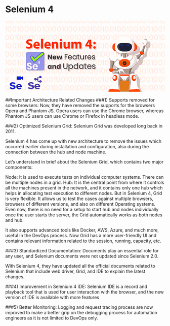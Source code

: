 # Selenium 4
![alt text](https://github.com/venkywarriors/selenium-4/blob/main/selenium-04.jpg ":mag_right: Keep Exploring :mag:")

##Important Architecture Related Changes
###1) Supports removed for some browsers: Now, they have removed the supports for the browsers Opera and Phantom JS. Opera users can use the Chrome browser, whereas Phantom JS users can use Chrome or Firefox in headless mode.

###2) Optimized Selenium Grid: Selenium Grid was developed long back in 2011.

Selenium 4 has come up with new architecture to remove the issues which occurred earlier during installation and configuration, also during the connection between the hub and node machine.

Let’s understand in brief about the Selenium Grid, which contains two major components:

Node: It is used to execute tests on individual computer systems. There can be multiple nodes in a grid.
Hub: It is the central point from where it controls all the machines present in the network, and it contains only one hub which helps in allocating test execution to different nodes.
But in Selenium 4, Grid is very flexible. It allows us to test the cases against multiple browsers, browsers of different versions, and also on different Operating systems. Even now, there is no need for a setup to start hub and nodes individually once the user starts the server, the Grid automatically works as both nodes and hub.

It also supports advanced tools like Docker, AWS, Azure, and much more, useful in the DevOps process. Now Grid has a more user-friendly UI and contains relevant information related to the session, running, capacity, etc.

###3) Standardized Documentation: Documents play an essential role for any user, and Selenium documents were not updated since Selenium 2.0.

With Selenium 4, they have updated all the official documents related to Selenium that include web driver, Grid, and IDE to explain the latest changes.

###4) Improvement in Selenium 4 IDE: Selenium IDE is a record and playback tool that is used for user interaction with the browser, and the new version of IDE is available with more features

###5) Better Monitoring: Logging and request tracing process are now improved to make a better grip on the debugging process for automation engineers as it is not limited to DevOps only.
